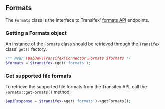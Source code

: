 ## Formats

The `Formats` class is the interface to Transifex' [formats API](http://docs.transifex.com/api/formats/) endpoints.

### Getting a Formats object

An instance of the `Formats` class should be retrieved through the `Transifex` class' `get()` factory.

```php
/** @var \BabDev\Transifex\Connector\Formats $formats */
$formats = $transifex->get('formats');
```

### Get supported file formats

To retrieve the supported file formats from the Transifex API, call the `Formats::getFormats()` method.

```php
$apiResponse = $transifex->get('formats')->getFormats();
```
